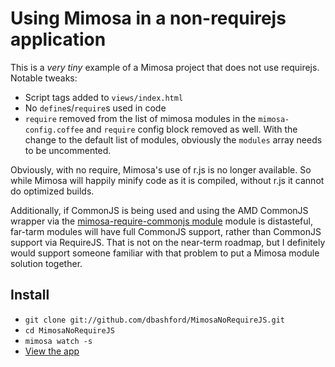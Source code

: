 Using Mimosa in a non-requirejs application
=================

This is a _very tiny_ example of a Mimosa project that does not use requirejs.  Notable tweaks:

* Script tags added to `views/index.html`
* No `define`s/`require`s used in code
* `require` removed from the list of mimosa modules in the `mimosa-config.coffee` and `require` config block removed as well.  With the change to the default list of modules, obviously the `modules` array needs to be uncommented.

Obviously, with no require, Mimosa's use of r.js is no longer available.  So while Mimosa will happily minify code as it is compiled, without r.js it cannot do optimized builds.

Additionally, if CommonJS is being used and using the AMD CommonJS wrapper via the [mimosa-require-commonjs module](https://github.com/dbashford/mimosa-require-commonjs) module is distasteful, far-tarm modules will have full CommonJS support, rather than CommonJS support via RequireJS.  That is not on the near-term roadmap, but I definitely would support someone familiar with that problem to put a Mimosa module solution together.

## Install

* `git clone git://github.com/dbashford/MimosaNoRequireJS.git`
* `cd MimosaNoRequireJS`
* `mimosa watch -s`
* [View the app](http://localhost:3000)